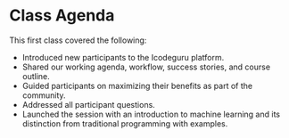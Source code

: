 # Class Agenda

This first class covered the following:

-  Introduced new participants to the Icodeguru platform.
-  Shared our working agenda, workflow, success stories, and course outline.
-  Guided participants on maximizing their benefits as part of the community.
-  Addressed all participant questions.
-  Launched the session with an introduction to machine learning and its distinction from traditional programming with examples.
